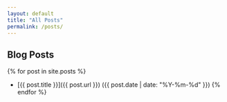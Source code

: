 ```yaml
---
layout: default
title: "All Posts"
permalink: /posts/
---
```


## Blog Posts

{% for post in site.posts %}
- [{{ post.title }}]({{ post.url }}) ({{ post.date | date: "%Y-%m-%d" }})
{% endfor %}

<!-- {% for page in site.pages %} -->
<!-- {% if page.title and page.layout != 'home' and page.layout != 'page' %} -->
<!-- - [{{ page.title }}]({{ page.url }}) -->
<!-- {% endif %} -->
<!-- {% endfor %} -->
 

